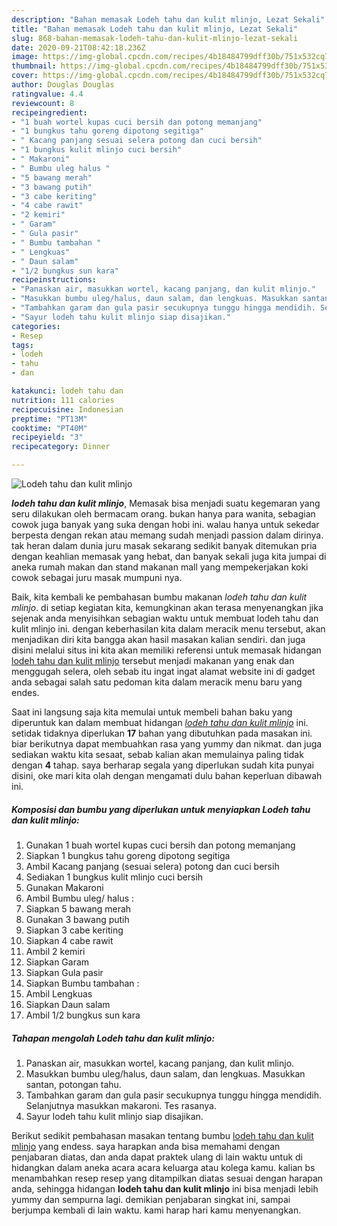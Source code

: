 ```yaml
---
description: "Bahan memasak Lodeh tahu dan kulit mlinjo, Lezat Sekali"
title: "Bahan memasak Lodeh tahu dan kulit mlinjo, Lezat Sekali"
slug: 868-bahan-memasak-lodeh-tahu-dan-kulit-mlinjo-lezat-sekali
date: 2020-09-21T08:42:18.236Z
image: https://img-global.cpcdn.com/recipes/4b18484799dff30b/751x532cq70/lodeh-tahu-dan-kulit-mlinjo-foto-resep-utama.jpg
thumbnail: https://img-global.cpcdn.com/recipes/4b18484799dff30b/751x532cq70/lodeh-tahu-dan-kulit-mlinjo-foto-resep-utama.jpg
cover: https://img-global.cpcdn.com/recipes/4b18484799dff30b/751x532cq70/lodeh-tahu-dan-kulit-mlinjo-foto-resep-utama.jpg
author: Douglas Douglas
ratingvalue: 4.4
reviewcount: 8
recipeingredient:
- "1 buah wortel kupas cuci bersih dan potong memanjang"
- "1 bungkus tahu goreng dipotong segitiga"
- " Kacang panjang sesuai selera potong dan cuci bersih"
- "1 bungkus kulit mlinjo cuci bersih"
- " Makaroni"
- " Bumbu uleg halus "
- "5 bawang merah"
- "3 bawang putih"
- "3 cabe keriting"
- "4 cabe rawit"
- "2 kemiri"
- " Garam"
- " Gula pasir"
- " Bumbu tambahan "
- " Lengkuas"
- " Daun salam"
- "1/2 bungkus sun kara"
recipeinstructions:
- "Panaskan air, masukkan wortel, kacang panjang, dan kulit mlinjo."
- "Masukkan bumbu uleg/halus, daun salam, dan lengkuas. Masukkan santan, potongan tahu."
- "Tambahkan garam dan gula pasir secukupnya tunggu hingga mendidih. Selanjutnya masukkan makaroni. Tes rasanya."
- "Sayur lodeh tahu kulit mlinjo siap disajikan."
categories:
- Resep
tags:
- lodeh
- tahu
- dan

katakunci: lodeh tahu dan 
nutrition: 111 calories
recipecuisine: Indonesian
preptime: "PT13M"
cooktime: "PT40M"
recipeyield: "3"
recipecategory: Dinner

---
```



![Lodeh tahu dan kulit mlinjo](https://img-global.cpcdn.com/recipes/4b18484799dff30b/751x532cq70/lodeh-tahu-dan-kulit-mlinjo-foto-resep-utama.jpg)

<b><i>lodeh tahu dan kulit mlinjo</i></b>, Memasak bisa menjadi suatu kegemaran yang seru dilakukan oleh bermacam orang. bukan hanya para wanita, sebagian cowok juga banyak yang suka dengan hobi ini. walau hanya untuk sekedar berpesta dengan rekan atau memang sudah menjadi passion dalam dirinya. tak heran dalam dunia juru masak sekarang sedikit banyak ditemukan pria dengan keahlian memasak yang hebat, dan banyak sekali juga kita jumpai di aneka rumah makan dan stand makanan mall yang mempekerjakan koki cowok sebagai juru masak mumpuni nya.

Baik, kita kembali ke pembahasan bumbu makanan <i>lodeh tahu dan kulit mlinjo</i>. di setiap kegiatan kita, kemungkinan akan terasa menyenangkan jika sejenak anda menyisihkan sebagian waktu untuk membuat lodeh tahu dan kulit mlinjo ini. dengan keberhasilan kita dalam meracik menu tersebut, akan menjadikan diri kita bangga akan hasil masakan kalian sendiri. dan juga disini melalui situs ini kita akan memiliki referensi untuk memasak hidangan <u>lodeh tahu dan kulit mlinjo</u> tersebut menjadi makanan yang enak dan menggugah selera, oleh sebab itu ingat ingat alamat website ini di gadget anda sebagai salah satu pedoman kita dalam meracik menu baru yang endes.




Saat ini langsung saja kita memulai untuk membeli bahan baku yang diperuntuk kan dalam membuat hidangan <u><i>lodeh tahu dan kulit mlinjo</i></u> ini. setidak tidaknya diperlukan <b>17</b> bahan yang dibutuhkan pada masakan ini. biar berikutnya dapat membuahkan rasa yang yummy dan nikmat. dan juga sediakan waktu kita sesaat, sebab kalian akan memulainya paling tidak dengan <b>4</b> tahap. saya berharap segala yang diperlukan sudah kita punyai disini, oke mari kita olah dengan mengamati dulu bahan keperluan dibawah ini.

<!--inarticleads1-->

##### Komposisi dan bumbu yang diperlukan untuk menyiapkan Lodeh tahu dan kulit mlinjo:

1. Gunakan 1 buah wortel kupas cuci bersih dan potong memanjang
1. Siapkan 1 bungkus tahu goreng dipotong segitiga
1. Ambil  Kacang panjang (sesuai selera) potong dan cuci bersih
1. Sediakan 1 bungkus kulit mlinjo cuci bersih
1. Gunakan  Makaroni
1. Ambil  Bumbu uleg/ halus :
1. Siapkan 5 bawang merah
1. Gunakan 3 bawang putih
1. Siapkan 3 cabe keriting
1. Siapkan 4 cabe rawit
1. Ambil 2 kemiri
1. Siapkan  Garam
1. Siapkan  Gula pasir
1. Siapkan  Bumbu tambahan :
1. Ambil  Lengkuas
1. Siapkan  Daun salam
1. Ambil 1/2 bungkus sun kara




<!--inarticleads2-->

##### Tahapan mengolah Lodeh tahu dan kulit mlinjo:

1. Panaskan air, masukkan wortel, kacang panjang, dan kulit mlinjo.
1. Masukkan bumbu uleg/halus, daun salam, dan lengkuas. Masukkan santan, potongan tahu.
1. Tambahkan garam dan gula pasir secukupnya tunggu hingga mendidih. Selanjutnya masukkan makaroni. Tes rasanya.
1. Sayur lodeh tahu kulit mlinjo siap disajikan.




Berikut sedikit pembahasan masakan tentang bumbu <u>lodeh tahu dan kulit mlinjo</u> yang endess. saya harapkan anda bisa memahami dengan penjabaran diatas, dan anda dapat praktek ulang di lain waktu untuk di hidangkan dalam aneka acara acara keluarga atau kolega kamu. kalian bs menambahkan resep resep yang ditampilkan diatas sesuai dengan harapan anda, sehingga hidangan <b>lodeh tahu dan kulit mlinjo</b> ini bisa menjadi lebih yummy dan sempurna lagi. demikian penjabaran singkat ini, sampai berjumpa kembali di lain waktu. kami harap hari kamu menyenangkan.
